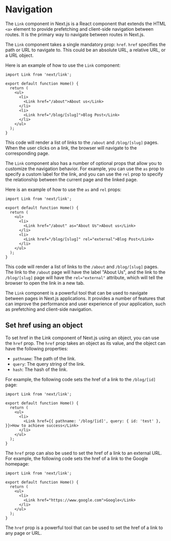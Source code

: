 # Navigation

The `Link` component in Next.js is a React component that extends the HTML `<a>` element to provide prefetching and client-side navigation between routes. It is the primary way to navigate between routes in Next.js.

The `Link` component takes a single mandatory prop: `href`. `href` specifies the path or URL to navigate to. This could be an absolute URL, a relative URL, or a URL object.

Here is an example of how to use the `Link` component:

```
import Link from 'next/link';

export default function Home() {
  return (
    <ul>
      <li>
        <Link href="/about">About us</Link>
      </li>
      <li>
        <Link href="/blog/[slug]">Blog Post</Link>
      </li>
    </ul>
  );
}
```

This code will render a list of links to the `/about` and `/blog/[slug]` pages. When the user clicks on a link, the browser will navigate to the corresponding page.

The `Link` component also has a number of optional props that allow you to customize the navigation behavior. For example, you can use the `as` prop to specify a custom label for the link, and you can use the `rel` prop to specify the relationship between the current page and the linked page.

Here is an example of how to use the `as` and `rel` props:

```
import Link from 'next/link';

export default function Home() {
  return (
    <ul>
      <li>
        <Link href="/about" as="About Us">About us</Link>
      </li>
      <li>
        <Link href="/blog/[slug]" rel="external">Blog Post</Link>
      </li>
    </ul>
  );
}
```

This code will render a list of links to the `/about` and `/blog/[slug]` pages. The link to the `/about` page will have the label "About Us", and the link to the `/blog/[slug]` page will have the `rel="external"` attribute, which will tell the browser to open the link in a new tab.

The `Link` component is a powerful tool that can be used to navigate between pages in Next.js applications. It provides a number of features that can improve the performance and user experience of your application, such as prefetching and client-side navigation.

## Set href using an object

To set href in the Link component of Next.js using an object, you can use the `href` prop. The `href` prop takes an object as its value, and the object can have the following properties:

* `pathname`: The path of the link.
* `query`: The query string of the link.
* `hash`: The hash of the link.

For example, the following code sets the href of a link to the `/blog/[id]` page:

```
import Link from 'next/link';

export default function Home() {
  return (
    <ul>
      <li>
        <Link href={{ pathname: '/blog/[id]', query: { id: 'test' }, }}>How to achieve success</Link>
      </li>
    </ul>
  );
}
```

The `href` prop can also be used to set the href of a link to an external URL. For example, the following code sets the href of a link to the Google homepage:

```
import Link from 'next/link';

export default function Home() {
  return (
    <ul>
      <li>
        <Link href="https://www.google.com">Google</Link>
      </li>
    </ul>
  );
}
```

The `href` prop is a powerful tool that can be used to set the href of a link to any page or URL.
